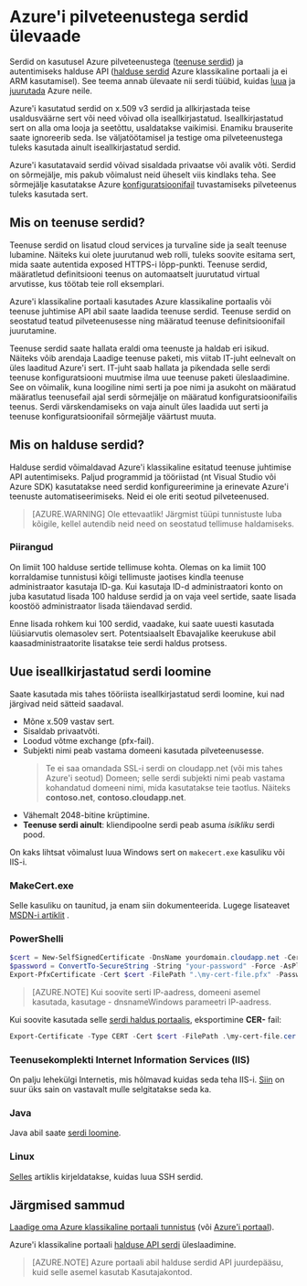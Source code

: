 <properties 
    pageTitle="Cloud Services ja halduse serdid | Microsoft Azure'i" 
    description="Siit saate teada, kuidas luua ja kasutada Microsoft Azure'i serdid" 
    services="cloud-services" 
    documentationCenter=".net" 
    authors="Thraka" 
    manager="timlt" 
    editor=""/>

<tags 
    ms.service="cloud-services" 
    ms.workload="tbd" 
    ms.tgt_pltfrm="na" 
    ms.devlang="na" 
    ms.topic="article" 
    ms.date="10/11/2016"
    ms.author="adegeo"/>

# <a name="certificates-overview-for-azure-cloud-services"></a>Azure'i pilveteenustega serdid ülevaade
Serdid on kasutusel Azure pilveteenustega ([teenuse serdid](#what-are-service-certificates)) ja autentimiseks halduse API ([halduse serdid](#what-are-management-certificates) Azure klassikaline portaali ja ei ARM kasutamisel). See teema annab ülevaate nii serdi tüübid, kuidas [luua](#create) ja [juurutada](#deploy) Azure neile.

Azure'i kasutatud serdid on x.509 v3 serdid ja allkirjastada teise usaldusväärne sert või need võivad olla iseallkirjastatud. Iseallkirjastatud sert on alla oma looja ja seetõttu, usaldatakse vaikimisi. Enamiku brauserite saate ignoreerib seda. Ise väljatöötamisel ja testige oma pilveteenustega tuleks kasutada ainult iseallkirjastatud serdid. 

Azure'i kasutatavaid serdid võivad sisaldada privaatse või avalik võti. Serdid on sõrmejälje, mis pakub võimalust neid üheselt viis kindlaks teha. See sõrmejälje kasutatakse Azure [konfiguratsioonifail](cloud-services-configure-ssl-certificate.md) tuvastamiseks pilveteenus tuleks kasutada sert. 

## <a name="what-are-service-certificates"></a>Mis on teenuse serdid?
Teenuse serdid on lisatud cloud services ja turvaline side ja sealt teenuse lubamine. Näiteks kui olete juurutanud web rolli, tuleks soovite esitama sert, mida saate autentida exposed HTTPS-i lõpp-punkti. Teenuse serdid, määratletud definitsiooni teenus on automaatselt juurutatud virtual arvutisse, kus töötab teie roll eksemplari. 

Azure'i klassikaline portaali kasutades Azure klassikaline portaalis või teenuse juhtimise API abil saate laadida teenuse serdid. Teenuse serdid on seostatud teatud pilveteenusesse ning määratud teenuse definitsioonifail juurutamine.

Teenuse serdid saate hallata eraldi oma teenuste ja haldab eri isikud. Näiteks võib arendaja Laadige teenuse paketi, mis viitab IT-juht eelnevalt on üles laaditud Azure'i sert. IT-juht saab hallata ja pikendada selle serdi teenuse konfiguratsiooni muutmise ilma uue teenuse paketi üleslaadimine. See on võimalik, kuna loogiline nimi serti ja poe nimi ja asukoht on määratud määratlus teenusefail ajal serdi sõrmejälje on määratud konfiguratsioonifailis teenus. Serdi värskendamiseks on vaja ainult üles laadida uut serti ja teenuse konfiguratsioonifail sõrmejälje väärtust muuta.

## <a name="what-are-management-certificates"></a>Mis on halduse serdid?
Halduse serdid võimaldavad Azure'i klassikaline esitatud teenuse juhtimise API autentimiseks. Paljud programmid ja tööriistad (nt Visual Studio või Azure SDK) kasutatakse need serdid konfigureerimine ja erinevate Azure'i teenuste automatiseerimiseks. Neid ei ole eriti seotud pilveteenused. 

>[AZURE.WARNING] Ole ettevaatlik! Järgmist tüüpi tunnistuste luba kõigile, kellel autendib neid need on seostatud tellimuse haldamiseks. 

### <a name="limitations"></a>Piirangud
On limiit 100 halduse sertide tellimuse kohta. Olemas on ka limiit 100 korraldamise tunnistusi kõigi tellimuste jaotises kindla teenuse administraator kasutaja ID-ga. Kui kasutaja ID-d administraatori konto on juba kasutatud lisada 100 halduse serdid ja on vaja veel sertide, saate lisada koostöö administraator lisada täiendavad serdid. 

Enne lisada rohkem kui 100 serdid, vaadake, kui saate uuesti kasutada lüüsiarvutis olemasolev sert. Potentsiaalselt Ebavajalike keerukuse abil kaasadministraatorite lisatakse teie serdi haldus protsess.


<a name="create"></a>
## <a name="create-a-new-self-signed-certificate"></a>Uue iseallkirjastatud serdi loomine
Saate kasutada mis tahes tööriista iseallkirjastatud serdi loomine, kui nad järgivad neid sätteid saadaval.

* Mõne x.509 vastav sert.
* Sisaldab privaatvõti.
* Loodud võtme exchange (pfx-fail).
* Subjekti nimi peab vastama domeeni kasutada pilveteenusesse. 
    > Te ei saa omandada SSL-i serdi on cloudapp.net (või mis tahes Azure'i seotud) Domeen; selle serdi subjekti nimi peab vastama kohandatud domeeni nimi, mida kasutatakse teie taotlus. Näiteks **contoso.net**, **contoso.cloudapp.net**.
* Vähemalt 2048-bitine krüptimine.
* **Teenuse serdi ainult**: kliendipoolne serdi peab asuma *isikliku* serdi pood.

On kaks lihtsat võimalust luua Windows sert on `makecert.exe` kasuliku või IIS-i.

### <a name="makecertexe"></a>MakeCert.exe

Selle kasuliku on taunitud, ja enam siin dokumenteerida. Lugege lisateavet [MSDN-i artiklit](https://msdn.microsoft.com/library/windows/desktop/aa386968) .

### <a name="powershell"></a>PowerShelli

```powershell
$cert = New-SelfSignedCertificate -DnsName yourdomain.cloudapp.net -CertStoreLocation "cert:\LocalMachine\My"
$password = ConvertTo-SecureString -String "your-password" -Force -AsPlainText
Export-PfxCertificate -Cert $cert -FilePath ".\my-cert-file.pfx" -Password $password
```

>[AZURE.NOTE] Kui soovite serti IP-aadress, domeeni asemel kasutada, kasutage - dnsnameWindows parameetri IP-aadress.


Kui soovite kasutada selle [serdi haldus portaalis](../azure-api-management-certs.md), eksportimine **CER-** fail:

```powershell
Export-Certificate -Type CERT -Cert $cert -FilePath .\my-cert-file.cer
```

### <a name="internet-information-services-iis"></a>Teenusekomplekti Internet Information Services (IIS)

On palju lehekülgi Internetis, mis hõlmavad kuidas seda teha IIS-i. [Siin](https://www.sslshopper.com/article-how-to-create-a-self-signed-certificate-in-iis-7.html) on suur üks sain on vastavalt mulle selgitatakse seda ka. 

### <a name="java"></a>Java
Java abil saate [serdi loomine](../app-service-web/java-create-azure-website-using-java-sdk.md#create-a-certificate).

### <a name="linux"></a>Linux
[Selles](../virtual-machines/virtual-machines-linux-mac-create-ssh-keys.md) artiklis kirjeldatakse, kuidas luua SSH serdid.

## <a name="next-steps"></a>Järgmised sammud

[Laadige oma Azure klassikaline portaali tunnistus](cloud-services-configure-ssl-certificate.md) (või [Azure'i portaal](cloud-services-configure-ssl-certificate-portal.md)).

Azure'i klassikaline portaali [halduse API serdi](../azure-api-management-certs.md) üleslaadimine.

>[AZURE.NOTE] Azure portaali abil halduse serdid API juurdepääsu, kuid selle asemel kasutab Kasutajakontod.
